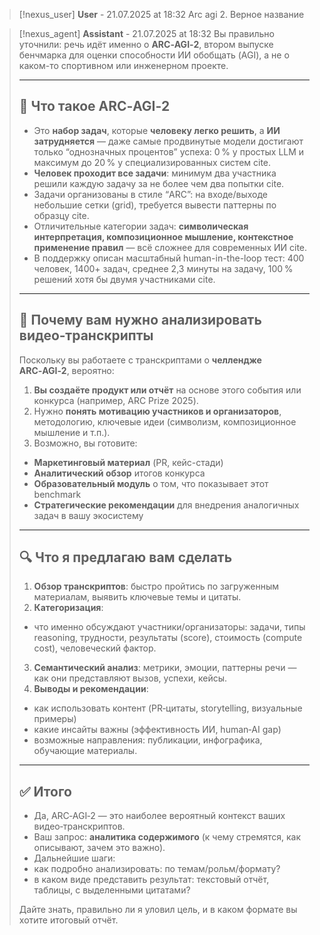 >[!nexus_user] **User** - 21.07.2025 at 18:32
> Arc agi 2. Верное название
<!-- UID: 54da507c-6d0f-490b-bb9e-7d6c499b9388 -->




>[!nexus_agent] **Assistant** - 21.07.2025 at 18:32
> Вы правильно уточнили: речь идёт именно о **ARC‑AGI‑2**, втором выпуске бенчмарка для оценки способности ИИ обобщать (AGI), а не о каком-то спортивном или инженерном проекте.
> 
> ---
> 
> ## 🧠 Что такое ARC‑AGI‑2
> 
> - Это **набор задач**, которые **человеку легко решить**, а **ИИ затрудняется** — даже самые продвинутые модели достигают только “однозначных процентов” успеха: 0 % у простых LLM и максимум до 20 % у специализированных систем cite.
> - **Человек проходит все задачи**: минимум два участника решили каждую задачу за не более чем два попытки cite.
> - Задачи организованы в стиле “ARC”: на входе/выходе небольшие сетки (grid), требуется вывести паттерны по образцу cite.
> - Отличительные категории задач: **символическая интерпретация, композиционное мышление, контекстное применение правил** — всё сложнее для современных ИИ cite.
> - В поддержку описан масштабный human-in-the-loop тест: 400 человек, 1400+ задач, среднее 2,3 минуты на задачу, 100 % решений хотя бы двумя участниками cite.
> 
> ---
> 
> ## 🎯 Почему вам нужно анализировать видео‑транскрипты
> 
> Поскольку вы работаете с транскриптами о **челлендже ARC‑AGI‑2**, вероятно:
> 
> 1. **Вы создаёте продукт или отчёт** на основе этого события или конкурса (например, ARC Prize 2025).
> 2. Нужно **понять мотивацию участников и организаторов**, методологию, ключевые идеи (символизм, композиционное мышление и т.п.).
> 3. Возможно, вы готовите:
>  - **Маркетинговый материал** (PR, кейс-стади)
>  - **Аналитический обзор** итогов конкурса
>  - **Образовательный модуль** о том, что показывает этот benchmark
>  - **Стратегические рекомендации** для внедрения аналогичных задач в вашу экосистему
> 
> ---
> 
> ## 🔍 Что я предлагаю вам сделать
> 
> 1. **Обзор транскриптов**: быстро пройтись по загруженным материалам, выявить ключевые темы и цитаты.
> 2. **Категоризация**:
>  - что именно обсуждают участники/организаторы: задачи, типы reasoning, трудности, результаты (score), стоимость (compute cost), человеческий фактор.
> 3. **Семантический анализ**: метрики, эмоции, паттерны речи — как они представляют вызов, успехи, кейсы.
> 4. **Выводы и рекомендации**:
>  - как использовать контент (PR‑цитаты, storytelling, визуальные примеры)
>  - какие инсайты важны (эффективность ИИ, human‑AI gap)
>  - возможные направления: публикации, инфографика, обучающие материалы.
> 
> ---
> 
> ## ✅ Итого
> 
> - Да, ARC‑AGI‑2 — это наиболее вероятный контекст ваших видео‑транскриптов.
> - Ваш запрос: **аналитика содержимого** (к чему стремятся, как описывают, зачем это важно).
> - Дальнейшие шаги:
>  - как подробно анализировать: по темам/рольм/формату?
>  - в каком виде представить результат: текстовый отчёт, таблицы, с выделенными цитатами?
> 
> Дайте знать, правильно ли я уловил цель, и в каком формате вы хотите итоговый отчёт.
<!-- UID: 9927510b-243f-4db2-a8ba-7ba984b66dfb -->
